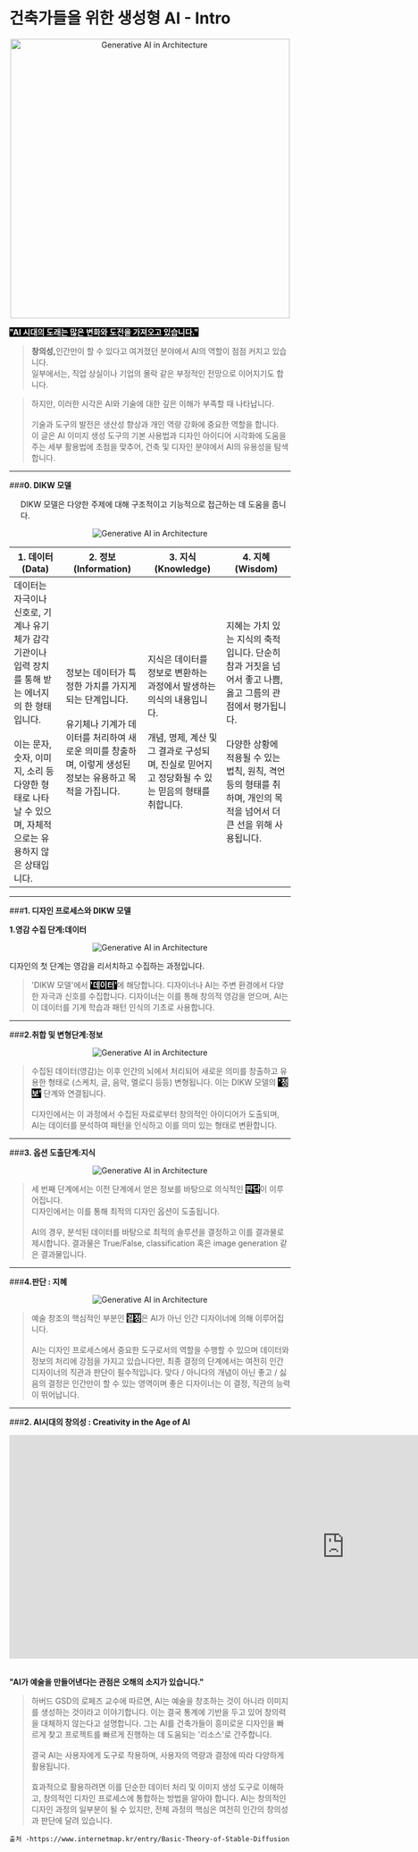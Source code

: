 # **건축가들을 위한 생성형 AI - Intro**

<p align="center">
  <img src="img/image_gpt.gif" alt="Generative AI in Architecture" width="500px">
</p>


<span style="background-color: black; color: white;">**"AI 시대의 도래는 많은 변화와 도전을 가져오고 있습니다."** </span>   
  ><b>창의성,</b>인간만이 할 수 있다고 여겨졌던 분야에서 AI의 역할이 점점 커지고 있습니다. 
  <br>일부에서는, 직업 상실이나 기업의 몰락 같은 부정적인 전망으로 이어지기도 합니다. 
     
> 하지만,</b> 이러한 시각은 AI와 기술에 대한 깊은 이해가 부족할 때 나타납니다.
  <br><br>
  기술과 도구의 발전은 생산성 향상과 개인 역량 강화에 중요한 역할을 합니다. 
  <br>이 글은 AI 이미지 생성 도구의 기본 사용법과 디자인 아이디어 시각화에 도움을 주는 세부 활용법에 초점을 맞추어, 건축 및 디자인 분야에서 AI의 유용성을 탐색합니다.       


----

###**0. DIKW 모델**
  <p style="margin-left: 20px;">
 DIKW 모델은 다양한 주제에 대해 구조적이고 기능적으로 접근하는 데 도움을 줍니다. </p>
<p align="center">
  <img src="img/image_know.jpg" alt="Generative AI in Architecture">
</p>

| **1. 데이터 (Data)** | **2. 정보 (Information)** | **3. 지식 (Knowledge)** | **4. 지혜 (Wisdom)** |
| --- | --- | --- | --- |
| 데이터는 자극이나 신호로, 기계나 유기체가 감각 기관이나 입력 장치를 통해 받는 에너지의 한 형태입니다. <br><br>이는 문자, 숫자, 이미지, 소리 등 다양한 형태로 나타날 수 있으며, 자체적으로는 유용하지 않은 상태입니다. | 정보는 데이터가 특정한 가치를 가지게 되는 단계입니다. <br><br>유기체나 기계가 데이터를 처리하여 새로운 의미를 창출하며, 이렇게 생성된 정보는 유용하고 목적을 가집니다. | 지식은 데이터를 정보로 변환하는 과정에서 발생하는 의식의 내용입니다. <br><br>개념, 명제, 계산 및 그 결과로 구성되며, 진실로 믿어지고 정당화될 수 있는 믿음의 형태를 취합니다. | 지혜는 가치 있는 지식의 축적입니다. 단순히 참과 거짓을 넘어서 좋고 나쁨, 옳고 그름의 관점에서 평가됩니다. <br><br>다양한 상황에 적용될 수 있는 법칙, 원칙, 격언 등의 형태를 취하며, 개인의 목적을 넘어서 더 큰 선을 위해 사용됩니다. |


----
###**1. 디자인 프로세스와 DIKW 모델**

**1.영감 수집 단계:데이터**

<p align="center">
  <img src="img/data.png" alt="Generative AI in Architecture">
</p>
 
디자인의 첫 단계는 영감을 리서치하고 수집하는 과정입니다. 
<br>
> 'DIKW 모델'에서 <span style="font-weight: bold; background-color: black; color: white;">'데이터'</span>에 해당합니다. 디자이너나 AI는 주변 환경에서 다양한 자극과 신호를 수집합니다. 디자이너는 이를 통해 창의적 영감을 얻으며, AI는 이 데이터를 기계 학습과 패턴 인식의 기초로 사용합니다.


----

###**2.취합 및 변형단계:정보** 

<p align="center">
  <img src="img/information.png" alt="Generative AI in Architecture">
</p>


 > 수집된 데이터(영감)는 이후 인간의 뇌에서 처리되어 새로운 의미를 창출하고 유용한 형태로 (스케치, 글, 음악, 멜로디 등등) 변형됩니다. 이는 DIKW 모델의 <span style="font-weight: bold; background-color: black; color: white;">'정보'</span> 단계와 연결됩니다.<br><br>디자인에서는 이 과정에서 수집된 자료로부터 창의적인 아이디어가 도출되며, <br>AI는 데이터를 분석하여 패턴을 인식하고 이를 의미 있는 형태로 변환합니다.

 ----

###**3. 옵션 도출단계:지식**

<p align="center">
  <img src="img/knowledge.png" alt="Generative AI in Architecture">
</p>

> 세 번째 단계에서는 이전 단계에서 얻은 정보를 바탕으로 의식적인 <span style="font-weight: bold; background-color: black; color: white;"> 판단</span>이 이루어집니다. <br>디자인에서는 이를 통해 최적의 디자인 옵션이 도출됩니다.<br><br> AI의 경우, 분석된 데이터를 바탕으로 최적의 솔루션을 결정하고 이를 결과물로 제시합니다. 결과물은 True/False, classification 혹은 image generation 같은 결과물입니다. 



----

###**4.판단 : 지혜**
<p align="center">
  <img src="img/wisdom.png" alt="Generative AI in Architecture">
</p>


 >예술 창조의 핵심적인 부분인 <span style="font-weight: bold; background-color: black; color: white;"><b>결정</b></span>은 AI가 아닌 인간 디자이너에 의해 이루어집니다.<br><br> AI는 디자인 프로세스에서 중요한 도구로서의 역할을 수행할 수 있으며 데이터와 정보의 처리에 강점을 가지고 있습니다만, 최종 결정의 단계에서는 여전히 인간 디자이너의 직관과 판단이 필수적입니다. 맞다 / 아니다의 개념이 아닌 좋고 / 싫음의 결정은 인간만이 할 수 있는 영역이며 좋은 디자이너는 이 결정, 직관의 능력이 뛰어납니다.

----


###**2. AI시대의 창의성 : Creativity in the Age of AI**

<div style="text-align: center;">
    <iframe width="1200" height="400" src="https://www.youtube.com/embed/y7g-nRooZr8?si=yEgNCnAv8hDv1WNb"  frameborder="0" allow="accelerometer; autoplay; clipboard-write; encrypted-media; gyroscope; picture-in-picture" allowfullscreen></iframe>
</div>

<br>**"AI가 예술을 만들어낸다는 관점은 오해의 소지가 있습니다."**<br>

 > 하버드 GSD의 로페즈 교수에 따르면, AI는 예술을 창조하는 것이 아니라 이미지를 생성하는 것이라고 이야기합니다. 이는 결국 통계에 기반을 두고 있어 창의력을 대체하지 않는다고 설명합니다.
 그는 AI를 건축가들이 흥미로운 디자인을 빠르게 찾고 프로젝트를 빠르게 진행하는 데 도움되는 '리소스'로 간주합니다.
 <br><br>
 결국 AI는 사용자에게 도구로 작용하며, 사용자의 역량과 결정에 따라 다양하게 활용됩니다.<br><br>
 효과적으로 활용하려면 이를 단순한 데이터 처리 및 이미지 생성 도구로 이해하고, 창의적인 디자인 프로세스에 통합하는 방법을 알아야 합니다. 
 AI는 창의적인 디자인 과정의 일부분이 될 수 있지만, 전체 과정의 핵심은 여전히 인간의 창의성과 판단에 달려 있습니다.


    출처 -https://www.internetmap.kr/entry/Basic-Theory-of-Stable-Diffusion